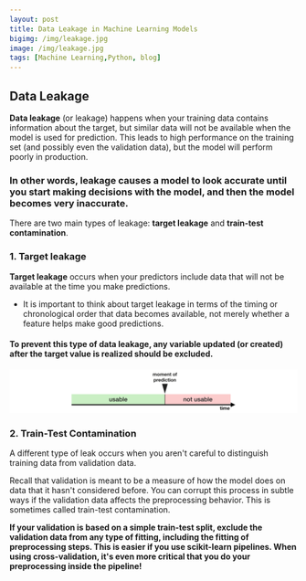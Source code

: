```yaml
---
layout: post
title: Data Leakage in Machine Learning Models
bigimg: /img/leakage.jpg
image: /img/leakage.jpg
tags: [Machine Learning,Python, blog]
---
```


## Data Leakage


**Data leakage** (or leakage) happens when your training data contains information about the target, but similar data will not be available when the model is used for prediction. This leads to high performance on the training set (and possibly even the validation data), but the model will perform poorly in production.

### In other words, leakage causes a model to look accurate until you start making decisions with the model, and then the model becomes very inaccurate.

There are two main types of leakage: **target leakage** and **train-test contamination**.

### 1. Target leakage

**Target leakage** occurs when your predictors include data that will not be available at the time you make predictions. 
- It is important to think about target leakage in terms of the timing or chronological order that data becomes available, not merely whether a feature helps make good predictions.

#### To prevent this type of data leakage, any variable updated (or created) after the target value is realized should be excluded.
![leakage.png](/img/leakage.png)

### 2. Train-Test Contamination

A different type of leak occurs when you aren't careful to distinguish training data from validation data.

Recall that validation is meant to be a measure of how the model does on data that it hasn't considered before. You can corrupt this process in subtle ways if the validation data affects the preprocessing behavior. This is sometimes called train-test contamination.

**If your validation is based on a simple train-test split, exclude the validation data from any type of fitting, including the fitting of preprocessing steps. This is easier if you use scikit-learn pipelines. When using cross-validation, it's even more critical that you do your preprocessing inside the pipeline!**
